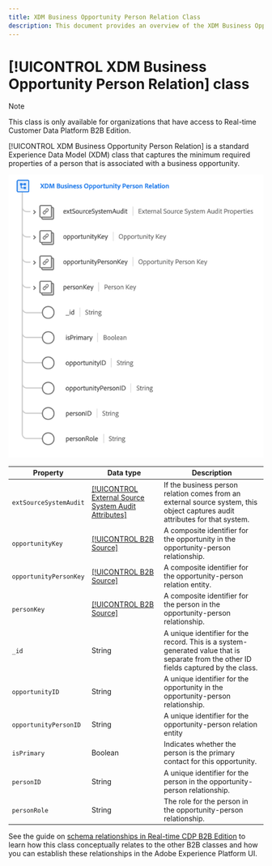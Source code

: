 ```yaml
---
title: XDM Business Opportunity Person Relation Class
description: This document provides an overview of the XDM Business Opportunity Person Relation class in Experience Data Model (XDM).
---
```

# [!UICONTROL XDM Business Opportunity Person Relation] class

>[!NOTE]
>
>This class is only available for organizations that have access to Real-time Customer Data Platform B2B Edition.

[!UICONTROL XDM Business Opportunity Person Relation] is a standard Experience Data Model (XDM) class that captures the minimum required properties of a person that is associated with a business opportunity.

![](../../images/classes/b2b/business-opportunity-person-relation.png)

| Property | Data type | Description |
| --- | --- | --- |
| `extSourceSystemAudit` | [[!UICONTROL External Source System Audit Attributes]](../../data-types/external-source-system-audit-attributes.md) | If the business person relation comes from an external source system, this object captures audit attributes for that system. |
| `opportunityKey` | [[!UICONTROL B2B Source]](../../data-types/b2b-source.md) | A composite identifier for the opportunity in the opportunity-person relationship. |
| `opportunityPersonKey` | [[!UICONTROL B2B Source]](../../data-types/b2b-source.md) | A composite identifier for the opportunity-person relation entity. |
| `personKey` | [[!UICONTROL B2B Source]](../../data-types/b2b-source.md) | A composite identifier for the person in the opportunity-person relationship. |
| `_id` | String | A unique identifier for the record. This is a system-generated value that is separate from the other ID fields captured by the class. |
| `opportunityID` | String | A unique identifier for the opportunity in the opportunity-person relationship. |
| `opportunityPersonID` | String | A unique identifier for the opportunity-person relation entity |
| `isPrimary` | Boolean | Indicates whether the person is the primary contact for this opportunity. |
| `personID` | String | A unique identifier for the person in the opportunity-person relationship. |
| `personRole` | String | The role for the person in the opportunity-person relationship. |

See the guide on [schema relationships in Real-time CDP B2B Edition](../../tutorials/relationship-b2b.md) to learn how this class conceptually relates to the other B2B classes and how you can establish these relationships in the Adobe Experience Platform UI.
